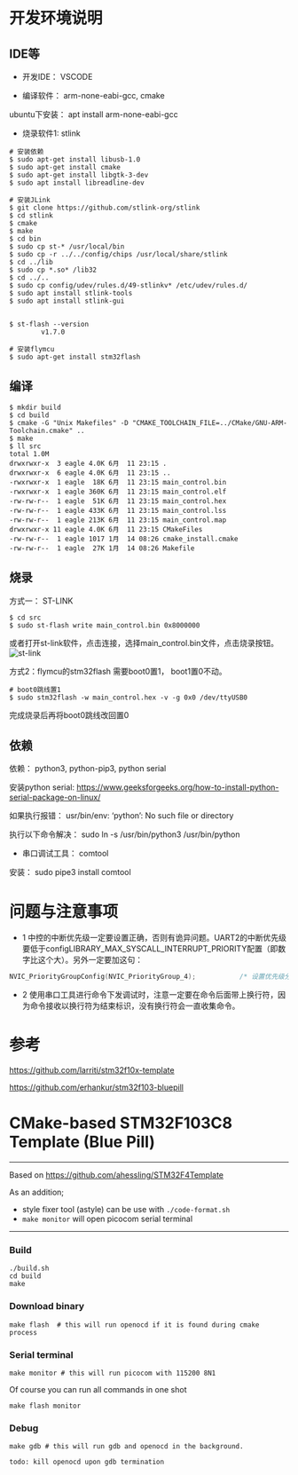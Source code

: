 # 开发环境说明

## IDE等
- 开发IDE： VSCODE

- 编译软件： arm-none-eabi-gcc, cmake

ubuntu下安装： apt install arm-none-eabi-gcc

- 烧录软件1: stlink
```shell
# 安装依赖
$ sudo apt-get install libusb-1.0
$ sudo apt-get install cmake
$ sudo apt-get install libgtk-3-dev
$ sudo apt install libreadline-dev

# 安装JLink
$ git clone https://github.com/stlink-org/stlink
$ cd stlink
$ cmake
$ make
$ cd bin
$ sudo cp st-* /usr/local/bin
$ sudo cp -r ../../config/chips /usr/local/share/stlink
$ cd ../lib
$ sudo cp *.so* /lib32
$ cd ../..
$ sudo cp config/udev/rules.d/49-stlinkv* /etc/udev/rules.d/
$ sudo apt install stlink-tools
$ sudo apt install stlink-gui


$ st-flash --version
        v1.7.0

# 安装flymcu
$ sudo apt-get install stm32flash
```
## 编译
```shell
$ mkdir build
$ cd build
$ cmake -G "Unix Makefiles" -D "CMAKE_TOOLCHAIN_FILE=../CMake/GNU-ARM-Toolchain.cmake" ..
$ make
$ ll src
total 1.0M
drwxrwxr-x  3 eagle 4.0K 6月  11 23:15 .
drwxrwxr-x  6 eagle 4.0K 6月  11 23:15 ..
-rwxrwxr-x  1 eagle  18K 6月  11 23:15 main_control.bin
-rwxrwxr-x  1 eagle 360K 6月  11 23:15 main_control.elf
-rw-rw-r--  1 eagle  51K 6月  11 23:15 main_control.hex
-rw-rw-r--  1 eagle 433K 6月  11 23:15 main_control.lss
-rw-rw-r--  1 eagle 213K 6月  11 23:15 main_control.map
drwxrwxr-x 11 eagle 4.0K 6月  11 23:15 CMakeFiles
-rw-rw-r--  1 eagle 1017 1月  14 08:26 cmake_install.cmake
-rw-rw-r--  1 eagle  27K 1月  14 08:26 Makefile
```

## 烧录
方式一： ST-LINK
```
$ cd src
$ sudo st-flash write main_control.bin 0x8000000
```
或者打开st-link软件，点击连接，选择main_control.bin文件，点击烧录按钮。
![st-link](st-link.png)

方式2：flymcu的stm32flash
需要boot0置1， boot1置0不动。
```shell
# boot0跳线置1
$ sudo stm32flash -w main_control.hex -v -g 0x0 /dev/ttyUSB0
```
完成烧录后再将boot0跳线改回置0

## 依赖
依赖： python3, python-pip3, python serial

安装python serial: https://www.geeksforgeeks.org/how-to-install-python-serial-package-on-linux/

如果执行报错： usr/bin/env: ‘python’: No such file or directory

执行以下命令解决： sudo ln -s /usr/bin/python3 /usr/bin/python

- 串口调试工具： comtool

安装： sudo pipe3 install comtool

# 问题与注意事项
- 1 中控的中断优先级一定要设置正确，否则有诡异问题。UART2的中断优先级要低于configLIBRARY_MAX_SYSCALL_INTERRUPT_PRIORITY配置（即数字比这个大）。另外一定要加这句：
```C
NVIC_PriorityGroupConfig(NVIC_PriorityGroup_4);           /* 设置优先级分组为4组，即抢占优先级范围为0-15 */
```
- 2 使用串口工具进行命令下发调试时，注意一定要在命令后面带上换行符，因为命令接收以换行符为结束标识，没有换行符会一直收集命令。

# 参考
https://github.com/larriti/stm32f10x-template

https://github.com/erhankur/stm32f103-bluepill


# CMake-based STM32F103C8 Template (Blue Pill)
---
Based on https://github.com/ahessling/STM32F4Template

As an addition;
* style fixer tool (astyle) can be use with `./code-format.sh`
* `make monitor` will open picocom serial terminal
---
### Build
```
./build.sh
cd build
make
```
### Download binary
```
make flash  # this will run openocd if it is found during cmake process
```
### Serial terminal
```
make monitor # this will run picocom with 115200 8N1
```
Of course you can run all commands in one shot

`make flash monitor`

### Debug
```
make gdb # this will run gdb and openocd in the background.

todo: kill openocd upon gdb termination
```

